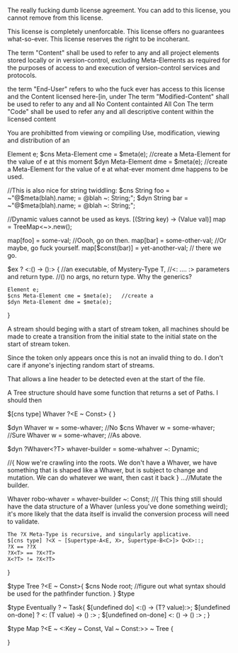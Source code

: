 The really fucking dumb license agreement.
You can add to this license, you cannot remove from this license.

This license is completely unenforcable.
This license offers no guarantees what-so-ever.
This license reserves the right to be incoherant.

The term "Content" 
	shall be used to refer to any and all project elements stored locally or in version-control, 
	excluding Meta-Elements as required for the purposes of access to and execution of version-control services and protocols.

the term "End-User" refers to who the fuck ever has access to this license and the Content licensed here-[in, under 
The term "Modified-Content" shall be used to refer to any and all 
No Content containted 
All Con
The term "Code" shall be used to refer any and all descriptive content within the licensed content

You are prohibitted from viewing or compiling
Use, modification, viewing and distribution of an

Element e;
$cns Meta-Element cme = $meta(e); 	//create a Meta-Element for the value of e at this moment
$dyn Meta-Element dme = $meta(e);	//create a Meta-Element for the value of e at what-ever moment dme happens to be used.


//This is also nice for string twiddling:
$cns String foo = ~"@$meta(blah).name; = @blah ~: String;";
$dyn String bar = ~"@$meta(blah).name; = @blah ~: String;";

//Dynamic values cannot be used as keys.
[(String key) -> (Value val)] map = TreeMap<~>.new();

map[foo] = some-val; //Oooh, go on then.
map[bar] = some-other-val; //Or maybe, go fuck yourself.
map[$const(bar)] = yet-another-val; // there we go.

$ex ?<T> <:() -> ():> {	
	//an executable, of Mystery-Type T,
	//<: .... :> parameters and return type.
	//() no args, no return type. Why the generics?
	
	Element e;
	$cns Meta-Element cme = $meta(e); 	//create a 
	$dyn Meta-Element dme = $meta(e);
	

}
	
A stream should beging with a start of stream token, all machines should be made to create a transition from the initial state to the initial state on the start of stream token.
	
Since the token only appears once this is not an invalid thing to do.
I don't care if anyone's injecting random start of streams.

That allows a line header to be detected even at the start of the file.

A Tree structure should have some function that returns a set of Paths.
I should then 

$[cns type] Whaver ?<E ~ Const> {
}
	
$dyn Whaver<T> w = some-whaver;	//No
$cns Whaver<T> w = some-whaver;	//Sure
Whaver<T> w = some-whaver;	//As above.

$dyn ?Whaver<?T> whaver-builder = some-whahver ~: Dynamic;

//{
	Now we're crawling into the roots.
	We don't have a Whaver, we have something that is shaped like a Whaver, but is subject to change and mutation.
	We can do whatever we want, then cast it back
}
...//Mutate the builder.

Whaver<T> robo-whaver = whaver-builder ~: Const;
//{
	This thing still should have the data structure of a Whaver (unless you've done something weird); it's more likely that the data itself is invalid
	the conversion process will need to validate.

	The ?X Meta-Type is recursive, and singularly applicative.
	$[cns type] ?<X ~ [Supertype-A<E, X>, Supertype-B<C>]> Q<X>::;
	?X == ??X
	?X<T> == ?X<?T>
	X<?T> != ?X<?T>
	

}


$type Tree ?<E ~ Const>{
	$cns Node<E> root;
	//figure out what syntax should be used for the pathfinder function.
}
$type 
	
$type Eventually ?<T> ~ Task{
	$[undefined do] <:() -> (T? value):>;
	$[undefined on-done] ?<T> <: (T value) -> () :> ;
	$[undefined on-done] <: () -> () :> ;
}
	
$type Map ?<E ~ <:Key ~ Const, Val ~ Const:>> ~ Tree<E> {
	
}
